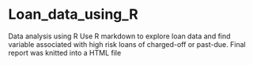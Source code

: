 # Loan_data_using_R
Data analysis using R
Use R markdown to explore loan data and find variable associated with high risk loans of charged-off or past-due. 
Final report was knitted into a HTML file
